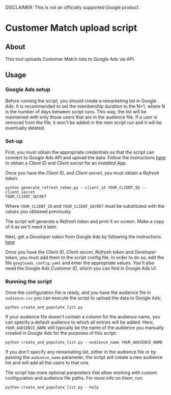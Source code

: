 DISCLAIMER: This is not an officially supported Google product.

# Customer Match upload script

## About

This tool uploads Customer Match lists to Google Ads via API.

## Usage

### Google Ads setup

Before running the script, you should create a remarketing list in Google Ads.
It is recommended to set the membership duration to the N+1, where N is the
number of days between script runs. This way, the list will be maintained with
only those users that are in the audience file. If a user is removed from the
file, it won't be added in the next script run and it will be eventually
deleted.

### Set-up

First, you must obtain the appropriate credentials so that the script
can connect to Google Ads API and upload the data. Follow the instructions 
[here](https://developers.google.com/adwords/api/docs/guides/authentication#installed)
to obtain a *Client ID* and *Client secret* for an *Installed App*.

Once you have the *Client ID*, and *Client secret*, you must obtain a *Refresh
token*:
```
python generate_refresh_token.py --client_id YOUR_CLIENT_ID --client_secret
YOUR_CLIENT_SECRET
```
Where `YOUR_CLIENT_ID` and `YOUR_CLIENT_SECRET` must be substituted
with the values you obtained previously.

The script will generate a *Refresh token* and print it on screen. Make a copy
of it as we'll need it later.

Next, get a *Developer token* from Google Ads by following the instructions
[here](https://developers.google.com/adwords/api/docs/guides/accounts-overview#developer_token)

Once you have the *Client ID*, *Client secret*, *Refresh token* and *Developer
token*, you must add them to the script config file. In order to do so, edit the
file `googleads_config.yaml` and enter the appropriate values. You'll also need
the Google Ads *Customer ID*, which you can find in Google Ads UI.

### Running the script

Once the configuration file is ready, and you have the audience file in
`audience.csv` you can execute the script to upload the data to Google Ads:

```
python create_and_populate_list.py
```

If your audience file doesn't contain a column for the audience name, you can
specify a default audience to which all entries will be added. Here,
`YOUR_AUDIENCE_NAME` will typically be the name of the audience you manually
created in Google Ads for the purposes of this script:

```
python create_and_populate_list.py --audience_name YOUR_AUDIENCE_NAME
```

If you don't specify any remarketing list, either in the audience file or by
passing the `audience_name` parameter, the script will create a new audience
list and will add all the users to that one.

The script has more optional parameters that allow working with custom
configuration and audience file paths. For more info on them, run:

```
python create_and_populate_list.py --help
```
